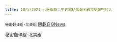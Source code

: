 ```yaml
---
title: 10/5/2021 七哥直播：中共国的假骗金融票据数字惊人
---
```

`秘密翻译组-北美组` [轉載自GNews](https://gnews.org/zh-hans/1577110/)

秘密翻译组-北美组
